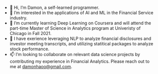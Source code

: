 - 👋 Hi, I’m Damon, a self-learned programmer.
- 👀 I’m interested in the applications of AI and ML in the Financial Service industry.
- 🌱 I’m currently learning Deep Learning on Coursera and will attend the part-time Master of Science in Analytics program at Univeristy of Chicago in Fall 2021.
- 💞️ I have exerience leveraging NLP to analyze financial disclosures and investor meeting transcripts, and utilizing statitical packages to analyze stock performance. 
- 📫 I’m looking to collaborate on relevant data science projects by contributing my experience in Financial Analytics. Please reach out to me at damonhaoo@gmail.com.
